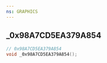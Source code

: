 ```yaml
---
ns: GRAPHICS
---
```

## _0x98A7CD5EA379A854

```c
// 0x98A7CD5EA379A854
void _0x98A7CD5EA379A854();
```

